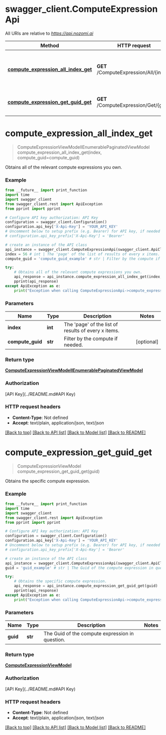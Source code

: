 # swagger_client.ComputeExpressionApi

All URIs are relative to *https://api.nozomi.ai*

Method | HTTP request | Description
------------- | ------------- | -------------
[**compute_expression_all_index_get**](ComputeExpressionApi.md#compute_expression_all_index_get) | **GET** /ComputeExpression/All/{index} | Obtains all of the relevant compute expressions you own.
[**compute_expression_get_guid_get**](ComputeExpressionApi.md#compute_expression_get_guid_get) | **GET** /ComputeExpression/Get/{guid} | Obtains the specific compute expression.

# **compute_expression_all_index_get**
> ComputeExpressionViewModelIEnumerablePaginatedViewModel compute_expression_all_index_get(index, compute_guid=compute_guid)

Obtains all of the relevant compute expressions you own.

### Example
```python
from __future__ import print_function
import time
import swagger_client
from swagger_client.rest import ApiException
from pprint import pprint

# Configure API key authorization: API Key
configuration = swagger_client.Configuration()
configuration.api_key['X-Api-Key'] = 'YOUR_API_KEY'
# Uncomment below to setup prefix (e.g. Bearer) for API key, if needed
# configuration.api_key_prefix['X-Api-Key'] = 'Bearer'

# create an instance of the API class
api_instance = swagger_client.ComputeExpressionApi(swagger_client.ApiClient(configuration))
index = 56 # int | The 'page' of the list of results of every x items.
compute_guid = 'compute_guid_example' # str | Filter by the compute if needed. (optional)

try:
    # Obtains all of the relevant compute expressions you own.
    api_response = api_instance.compute_expression_all_index_get(index, compute_guid=compute_guid)
    pprint(api_response)
except ApiException as e:
    print("Exception when calling ComputeExpressionApi->compute_expression_all_index_get: %s\n" % e)
```

### Parameters

Name | Type | Description  | Notes
------------- | ------------- | ------------- | -------------
 **index** | **int**| The &#x27;page&#x27; of the list of results of every x items. | 
 **compute_guid** | **str**| Filter by the compute if needed. | [optional] 

### Return type

[**ComputeExpressionViewModelIEnumerablePaginatedViewModel**](ComputeExpressionViewModelIEnumerablePaginatedViewModel.md)

### Authorization

[API Key](../README.md#API Key)

### HTTP request headers

 - **Content-Type**: Not defined
 - **Accept**: text/plain, application/json, text/json

[[Back to top]](#) [[Back to API list]](../README.md#documentation-for-api-endpoints) [[Back to Model list]](../README.md#documentation-for-models) [[Back to README]](../README.md)

# **compute_expression_get_guid_get**
> ComputeExpressionViewModel compute_expression_get_guid_get(guid)

Obtains the specific compute expression.

### Example
```python
from __future__ import print_function
import time
import swagger_client
from swagger_client.rest import ApiException
from pprint import pprint

# Configure API key authorization: API Key
configuration = swagger_client.Configuration()
configuration.api_key['X-Api-Key'] = 'YOUR_API_KEY'
# Uncomment below to setup prefix (e.g. Bearer) for API key, if needed
# configuration.api_key_prefix['X-Api-Key'] = 'Bearer'

# create an instance of the API class
api_instance = swagger_client.ComputeExpressionApi(swagger_client.ApiClient(configuration))
guid = 'guid_example' # str | The Guid of the compute expression in question.

try:
    # Obtains the specific compute expression.
    api_response = api_instance.compute_expression_get_guid_get(guid)
    pprint(api_response)
except ApiException as e:
    print("Exception when calling ComputeExpressionApi->compute_expression_get_guid_get: %s\n" % e)
```

### Parameters

Name | Type | Description  | Notes
------------- | ------------- | ------------- | -------------
 **guid** | **str**| The Guid of the compute expression in question. | 

### Return type

[**ComputeExpressionViewModel**](ComputeExpressionViewModel.md)

### Authorization

[API Key](../README.md#API Key)

### HTTP request headers

 - **Content-Type**: Not defined
 - **Accept**: text/plain, application/json, text/json

[[Back to top]](#) [[Back to API list]](../README.md#documentation-for-api-endpoints) [[Back to Model list]](../README.md#documentation-for-models) [[Back to README]](../README.md)

